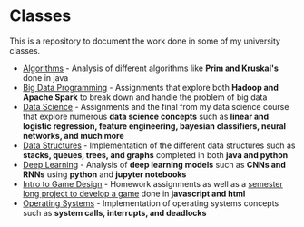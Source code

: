 # Classes

This is a repository to document the work done in some of my university classes.

-   [Algorithms](https://github.com/SisoroT/classes/tree/main/algorithms) - Analysis of different algorithms like **Prim and Kruskal's** done in java
-   [Big Data Programming](https://github.com/SisoroT/classes/tree/main/big-data-programming) - Assignments that explore both **Hadoop and Apache Spark** to break down and handle the problem of big data
-   [Data Science](https://github.com/SisoroT/classes/tree/main/data-science) - Assignments and the final from my data science course that explore numerous **data science concepts** such as **linear and logistic regression, feature engineering, bayesian classifiers, neural networks, and much more**
-   [Data Structures](https://github.com/SisoroT/classes/tree/main/data-structures) - Implementation of the different data structures such as **stacks, queues, trees, and graphs** completed in both **java and python**
-   [Deep Learning](https://github.com/SisoroT/classes/tree/main/deep-learning) - Analysis of **deep learning models** such as **CNNs and RNNs** using **python** and **jupyter notebooks**
-   [Intro to Game Design](https://github.com/SisoroT/classes/tree/main/gamdev) - Homework assignments as well as a [semester long project to develop a game](https://github.com/SisoroT/wordle-royale) done in **javascript and html**
-   [Operating Systems](https://github.com/SisoroT/classes/tree/main/operating-systems) - Implementation of operating systems concepts such as **system calls, interrupts, and deadlocks**
